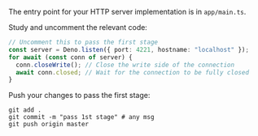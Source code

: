 The entry point for your HTTP server implementation is in `app/main.ts`.

Study and uncomment the relevant code: 

```typescript
// Uncomment this to pass the first stage
const server = Deno.listen({ port: 4221, hostname: "localhost" });
for await (const conn of server) {
  conn.closeWrite(); // Close the write side of the connection
  await conn.closed; // Wait for the connection to be fully closed
}
```

Push your changes to pass the first stage:

```
git add .
git commit -m "pass 1st stage" # any msg
git push origin master
```
